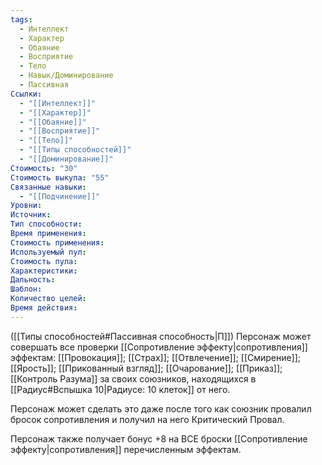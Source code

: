 ```yaml
---
tags:
  - Интеллект
  - Характер
  - Обаяние
  - Восприятие
  - Тело
  - Навык/Доминирование
  - Пассивная
Ссылки:
  - "[[Интеллект]]"
  - "[[Характер]]"
  - "[[Обаяние]]"
  - "[[Восприятие]]"
  - "[[Тело]]"
  - "[[Типы способностей]]"
  - "[[Доминирование]]"
Стоимость: "30"
Стоимость выкупа: "55"
Связанные навыки:
  - "[[Подчинение]]"
Уровни:
Источник:
Тип способности:
Время применения:
Стоимость применения:
Используемый пул:
Стоимость пула:
Характеристики:
Дальность:
Шаблон:
Количество целей:
Время действия:
---
```

([[Типы способностей#Пассивная способность|П]]) Персонаж может совершать все проверки [[Сопротивление эффекту|сопротивления]] эффектам: [[Провокация]]; [[Страх]]; [[Отвлечение]]; [[Смирение]]; [[Ярость]]; [[Прикованный взгляд]]; [[Очарование]]; [[Приказ]]; [[Контроль Разума]] за своих союзников, находящихся в [[Радиус#Вспышка 10|Радиусе: 10 клеток]] от него.

Персонаж может сделать это даже после того как союзник провалил бросок сопротивления и получил на него Критический Провал. 

Персонаж также получает бонус +8 на ВСЕ броски [[Сопротивление эффекту|сопротивления]] перечисленным эффектам. 